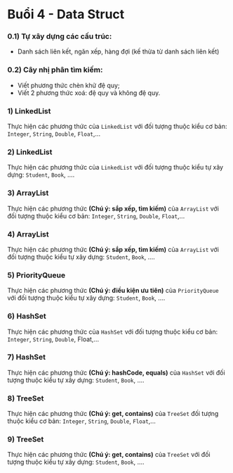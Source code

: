 # Buổi 4 - Data Struct

### 0.1) Tự xây dựng các cấu trúc: 
- Danh sách liên kết, ngăn xếp, hàng đợi (kế thừa từ danh sách liên kết)

### 0.2) Cây nhị phân tìm kiếm:
- Viết phương thức chèn khử đệ quy;
- Viết 2 phương thức xoá: đệ quy và không đệ quy.

### 1) LinkedList
Thực hiện các phương thức của `LinkedList` với đối tượng thuộc kiểu cơ bản: `Integer`, `String`, `Double`, `Float`,...

### 2) LinkedList
Thực hiện các phương thức của `LinkedList` với đối tượng thuộc kiểu tự xây dựng: `Student`, `Book`, ....

### 3) ArrayList
Thực hiện các phương thức **(Chú ý: sắp xếp, tìm kiếm)** của `ArrayList` với đối tượng thuộc kiểu cơ bản: `Integer`, `String`, `Double`, `Float`,...

### 4) ArrayList
Thực hiện các phương thức **(Chú ý: sắp xếp, tìm kiếm)** của `ArrayList` với đối tượng thuộc kiểu tự xây dựng: `Student`, `Book`, ....

### 5) PriorityQueue
Thực hiện các phương thức **(Chú ý: điều kiện ưu tiên)** của `PriorityQueue` với đối tượng thuộc kiểu tự xây dựng: `Student`, `Book`, ....

### 6) HashSet
Thực hiện các phương thức của `HashSet` với đối tượng thuộc kiểu cơ bản: `Integer`, `String`, `Double`, Float,...

### 7) HashSet
Thực hiện các phương thức **(Chú ý: hashCode, equals)** của `HashSet` với đối tượng thuộc kiểu tự xây dựng: `Student`, `Book`, ....

### 8) TreeSet
Thực hiện các phương thức **(Chú ý: get, contains)** của `TreeSet` đối tượng thuộc kiểu cơ bản: `Integer`, `String`, `Double`, `Float`,...

### 9) TreeSet
Thực hiện các phương thức **(Chú ý: get, contains)** của  `TreeSet`  với đối tượng thuộc kiểu tự xây dựng: `Student`, `Book`, ....